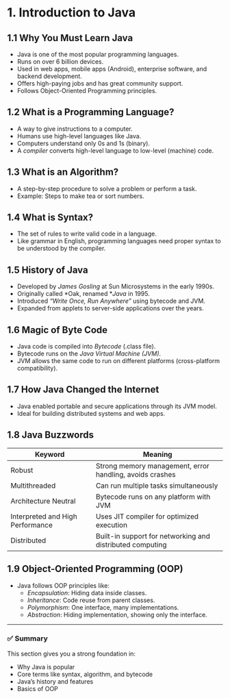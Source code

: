 # 1. Introduction to Java

## 1.1 Why You Must Learn Java
- Java is one of the most popular programming languages.
- Runs on over 6 billion devices.
- Used in web apps, mobile apps (Android), enterprise software, and backend development.
- Offers high-paying jobs and has great community support.
- Follows Object-Oriented Programming principles.

## 1.2 What is a Programming Language?
- A way to give instructions to a computer.
- Humans use high-level languages like Java.
- Computers understand only 0s and 1s (binary).
- A *compiler* converts high-level language to low-level (machine) code.

## 1.3 What is an Algorithm?
- A step-by-step procedure to solve a problem or perform a task.
- Example: Steps to make tea or sort numbers.

## 1.4 What is Syntax?
- The set of rules to write valid code in a language.
- Like grammar in English, programming languages need proper syntax to be understood by the compiler.

## 1.5 History of Java
- Developed by *James Gosling* at Sun Microsystems in the early 1990s.
- Originally called *Oak, renamed **Java* in 1995.
- Introduced *“Write Once, Run Anywhere”* using bytecode and JVM.
- Expanded from applets to server-side applications over the years.

## 1.6 Magic of Byte Code
- Java code is compiled into *Bytecode* (.class file).
- Bytecode runs on the *Java Virtual Machine (JVM)*.
- JVM allows the same code to run on different platforms (cross-platform compatibility).

## 1.7 How Java Changed the Internet
- Java enabled portable and secure applications through its JVM model.
- Ideal for building distributed systems and web apps.

## 1.8 Java Buzzwords
| Keyword        | Meaning                                                                 |
|----------------|-------------------------------------------------------------------------|
| Robust         | Strong memory management, error handling, avoids crashes               |
| Multithreaded  | Can run multiple tasks simultaneously                                   |
| Architecture Neutral | Bytecode runs on any platform with JVM                           |
| Interpreted and High Performance | Uses JIT compiler for optimized execution            |
| Distributed    | Built-in support for networking and distributed computing              |


## 1.9 Object-Oriented Programming (OOP)
- Java follows OOP principles like:
  - *Encapsulation*: Hiding data inside classes.
  - *Inheritance*: Code reuse from parent classes.
  - *Polymorphism*: One interface, many implementations.
  - *Abstraction*: Hiding implementation, showing only the interface.

---

### ✅ Summary
This section gives you a strong foundation in:
- Why Java is popular
- Core terms like syntax, algorithm, and bytecode
- Java’s history and features
- Basics of OOP
